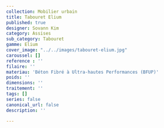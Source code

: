 ```yaml
---
collection: Mobilier urbain
title: Tabouret Elium
published: true
designer: Sovann Kim
category: Assises
sub_category: Tabouret
gamme: Elium
cover_image: "../../images/tabouret-elium.jpg"
caroussel: []
reference : ''
filaire: ''
materiau: 'Béton Fibré à Ultra-hautes Performances (BFUP)'
poids: ''
dimensions: ''
traitement: ''
tags: []
series: false
canonical_url: false
description: ''

---
```

